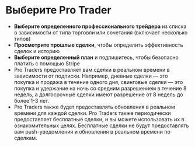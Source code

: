 # **Выберите Pro Trader**
- **Выберите определенного профессионального трейдера** из списка в зависимости от типа торговли или сочетания (включает несколько типов)
- **Просмотрите прошлые сделки**, чтобы определить эффективность сделок и историю
- **Выберите определенный план** и подпишитесь, чтобы безопасно платить с помощью Stripe
- Pro Traders предоставляет вам сделки в реальном времени в зависимости от подписки. Например, дневные сделки — это покупка и продажа в течение одного дня, свинговые сделки — это покупка и удержание на ночь со средним разрешением в течение 8 недель, а долгосрочные сделки имеют разрешение от 8 недель до более 1-3 лет.
- Pro Traders также будет предоставлять обновления в реальном времени для каждой сделки. Pro Traders также периодически предоставляет бесплатные сделки, и вы можете использовать их в ознакомительных целях. Бесплатные сделки не будут предоставлять вам push-уведомления и обновления в реальном времени по сделкам.

